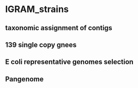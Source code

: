 # IGRAM_strains

## taxonomic assignment of contigs

## 139 single copy gnees

## E coli representative genomes selection

## Pangenome
